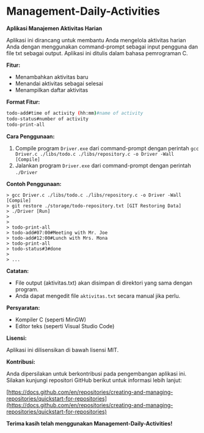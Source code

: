 # Management-Daily-Activities

**Aplikasi Manajemen Aktivitas Harian**

Aplikasi ini dirancang untuk membantu Anda mengelola aktivitas harian Anda dengan menggunakan command-prompt sebagai input pengguna dan file txt sebagai output. Aplikasi ini ditulis dalam bahasa pemrograman C.

**Fitur:**

- Menambahkan aktivitas baru 
- Menandai aktivitas sebagai selesai
- Menampilkan daftar aktivitas

**Format Fitur:**
```bash
todo-add#time of activity (hh:mm)#name of activity
todo-status#number of activity
todo-print-all
```

**Cara Penggunaan:**

1. Compile program `Driver.exe` dari command-prompt dengan perintah `gcc Driver.c ./libs/todo.c ./libs/repository.c -o Driver -Wall [Compile]`
2. Jalankan program `Driver.exe` dari command-prompt dengan perintah `./Driver`

**Contoh Penggunaan:**

```
> gcc Driver.c ./libs/todo.c ./libs/repository.c -o Driver -Wall [Compile]
> git restore ./storage/todo-repository.txt [GIT Restoring Data]
> ./Driver [Run]
>
>
> todo-print-all
> todo-add#07:00#Meeting with Mr. Joe
> todo-add#12:00#Lunch with Mrs. Mona
> todo-print-all
> todo-status#3#done
>
> ...
```

**Catatan:**

- File output (aktivitas.txt) akan disimpan di direktori yang sama dengan program.
- Anda dapat mengedit file `aktivitas.txt` secara manual jika perlu.

**Persyaratan:**

- Kompiler C (seperti MinGW)
- Editor teks (seperti Visual Studio Code)

**Lisensi:**

Aplikasi ini dilisensikan di bawah lisensi MIT.

**Kontribusi:**

Anda dipersilakan untuk berkontribusi pada pengembangan aplikasi ini. Silakan kunjungi repositori GitHub berikut untuk informasi lebih lanjut:

[https://docs.github.com/en/repositories/creating-and-managing-repositories/quickstart-for-repositories](https://docs.github.com/en/repositories/creating-and-managing-repositories/quickstart-for-repositories)

**Terima kasih telah menggunakan Management-Daily-Activities!**
